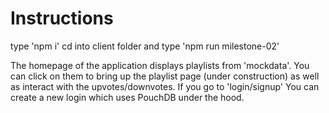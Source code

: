 # Instructions
type 'npm i'
cd into client folder and type 'npm run milestone-02'

The homepage of the application displays playlists from 'mockdata'. You can click on them to bring up the playlist page (under construction) as well as interact with the upvotes/downvotes. If you go to 'login/signup' You can create a new login which uses PouchDB under the hood.